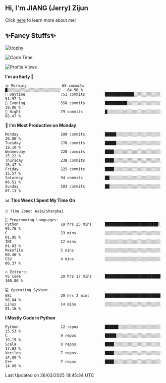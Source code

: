 ## Hi, I'm JIANG (Jerry) Zijun

Click [here](https://jzjerry.github.io/about/) to learn more about me!

## ✨Fancy Stuffs✨
[![trophy](https://github-profile-trophy.vercel.app/?username=jzjerry&theme=onedark)](https://github.com/ryo-ma/github-profile-trophy)
<!--START_SECTION:waka-->
![Code Time](http://img.shields.io/badge/Code%20Time-1%2C160%20hrs%202%20mins-blue)

![Profile Views](http://img.shields.io/badge/Profile%20Views-0-blue)

**I'm an Early 🐤** 

```text
🌞 Morning                65 commits          █░░░░░░░░░░░░░░░░░░░░░░░░   04.50 % 
🌆 Daytime                751 commits         █████████████░░░░░░░░░░░░   51.97 % 
🌃 Evening                550 commits         ██████████░░░░░░░░░░░░░░░   38.06 % 
🌙 Night                  79 commits          █░░░░░░░░░░░░░░░░░░░░░░░░   05.47 % 
```
📅 **I'm Most Productive on Monday** 

```text
Monday                   289 commits         █████░░░░░░░░░░░░░░░░░░░░   20.00 % 
Tuesday                  276 commits         █████░░░░░░░░░░░░░░░░░░░░   19.10 % 
Wednesday                220 commits         ████░░░░░░░░░░░░░░░░░░░░░   15.22 % 
Thursday                 238 commits         ████░░░░░░░░░░░░░░░░░░░░░   16.47 % 
Friday                   225 commits         ████░░░░░░░░░░░░░░░░░░░░░   15.57 % 
Saturday                 94 commits          ██░░░░░░░░░░░░░░░░░░░░░░░   06.51 % 
Sunday                   103 commits         ██░░░░░░░░░░░░░░░░░░░░░░░   07.13 % 
```


📊 **This Week I Spent My Time On** 

```text
🕑︎ Time Zone: Asia/Shanghai

💬 Programming Languages: 
Python                   19 hrs 25 mins      ████████████████████████░   95.76 % 
C                        23 mins             ░░░░░░░░░░░░░░░░░░░░░░░░░   01.95 % 
INI                      12 mins             ░░░░░░░░░░░░░░░░░░░░░░░░░   01.03 % 
Makefile                 5 mins              ░░░░░░░░░░░░░░░░░░░░░░░░░   00.46 % 
CSV                      4 mins              ░░░░░░░░░░░░░░░░░░░░░░░░░   00.37 % 

🔥 Editors: 
VS Code                  20 hrs 17 mins      █████████████████████████   100.00 % 

💻 Operating System: 
WSL                      20 hrs 2 mins       █████████████████████████   98.84 % 
Linux                    14 mins             ░░░░░░░░░░░░░░░░░░░░░░░░░   01.16 % 
```

**I Mostly Code in Python** 

```text
Python                   12 repos            ██████░░░░░░░░░░░░░░░░░░░   25.53 % 
C                        9 repos             █████░░░░░░░░░░░░░░░░░░░░   19.15 % 
Scala                    8 repos             ████░░░░░░░░░░░░░░░░░░░░░   17.02 % 
Verilog                  7 repos             ████░░░░░░░░░░░░░░░░░░░░░   14.89 % 
C++                      7 repos             ████░░░░░░░░░░░░░░░░░░░░░   14.89 % 
```




 Last Updated on 26/03/2025 18:45:34 UTC
<!--END_SECTION:waka-->
